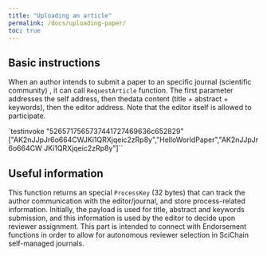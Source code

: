 ```yaml
---
title: "Uploading an article"
permalink: /docs/uploading-paper/
toc: true
---
```


## Basic instructions

When an author intends to submit a paper to an specific journal (scientific community) , it can call `RequestArticle` function. The first parameter addresses the self address, then thedata content (title + abstract + keywords), then the editor address. Note that the editor itself is allowed to participate.

`testinvoke "5265717565737441727469636c652829" ["AK2nJJpJr6o664CWJKi1QRXjqeic2zRp8y","HelloWorldPaper","AK2nJJpJr6o664CW JKi1QRXjqeic2zRp8y"]``

## Useful information

This function returns an special `ProcessKey` (32 bytes) that can track the author communication with the editor/journal, and store process-related information. Initially, the payload is used for title, abstract and keywords submission, and this information is used by the editor to decide upon reviewer assignment. This part is intended to connect with Endorsement functions in order to allow for autonomous reviewer selection in SciChain self-managed journals.
